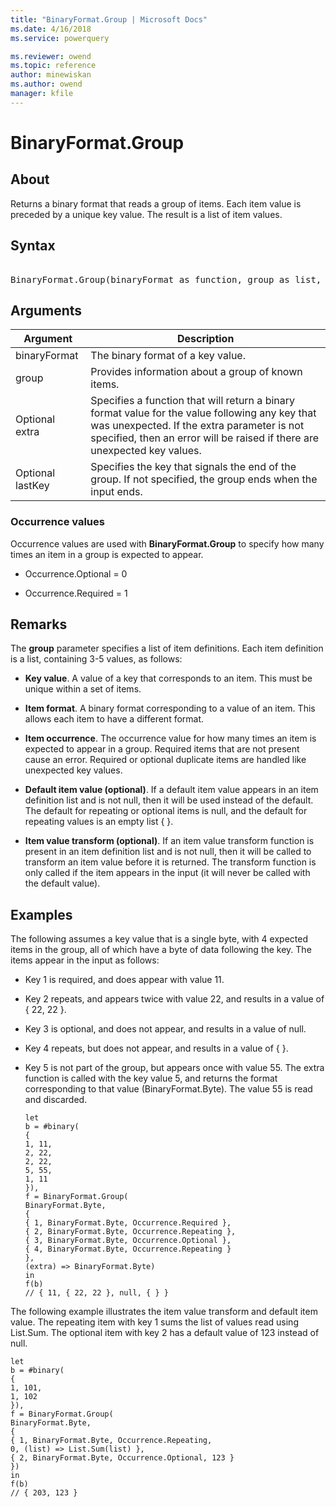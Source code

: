 ```yaml
---
title: "BinaryFormat.Group | Microsoft Docs"
ms.date: 4/16/2018
ms.service: powerquery

ms.reviewer: owend
ms.topic: reference
author: minewiskan
ms.author: owend
manager: kfile
---
```

# BinaryFormat.Group

  
## About  
Returns a binary format that reads a group of items.  Each item value is preceded by a unique key value.  The result is a list of item values.  
  
## Syntax

<pre>  
BinaryFormat.Group(binaryFormat as function, group as list, optional extra as nullable function, optional lastKey as any) as function  
</pre>
  
## Arguments  
  
|Argument|Description|  
|------------|---------------|  
|binaryFormat|The binary format of a key value.|  
|group|Provides information about a group of known items.|  
|Optional extra|Specifies a function that will return a binary format value for the value following any key that was unexpected. If the extra parameter is not specified, then an error will be raised if there are unexpected key values.|  
|Optional lastKey|Specifies the key that signals the end of the group.  If not specified, the group ends when the input ends.|  
  
### Occurrence values  
Occurrence values are used with **BinaryFormat.Group** to specify how many times an item in a group is expected to appear.  
  
-   Occurrence.Optional = 0  
  
-   Occurrence.Required = 1  
  
## Remarks  
The **group** parameter specifies a list of item definitions.  Each item definition is a list, containing 3-5 values, as follows:  
  
-   **Key value**.  A value of a key that corresponds to an item. This must be unique within a set of items.  
  
-   **Item format**.  A binary format corresponding to a value of an item. This allows each item to have a different format.  
  
-   **Item occurrence**.  The occurrence value for how many times an item is expected to appear in a group. Required items that are not present cause an error.  Required or optional duplicate items are handled like unexpected key values.  
  
-   **Default item value (optional)**.  If a default item value appears in an item definition list and is not null, then it will be used instead of the default. The default for repeating or optional items is null, and the default for repeating values is an empty list { }.  
  
-   **Item value transform (optional)**.   If an item value transform function is present in an item definition list and is not null, then it will be called to transform an item value before it is returned. The transform function is only called if the item appears in the input (it will never be called with the default value).  
  
## Examples  
The following assumes a key value that is a single byte, with 4 expected items in the group, all of which have a byte of data following the key.  The items appear in the input as follows:  
  
-   Key 1 is required, and does appear with value 11.  
  
-   Key 2 repeats, and appears twice with value 22, and results in a value of { 22, 22 }.  
  
-   Key 3 is optional, and does not appear, and results in a value of null.  
  
-   Key 4 repeats, but does not appear, and results in a value of { }.  
  
-   Key 5 is not part of the group, but appears once with value 55.  The extra function is called with the key value 5, and returns the format corresponding to that value (BinaryFormat.Byte).  The value 55 is read and discarded.  
  
    ```powerquery-m  
    let      
    b = #binary(      
    {           
    1, 11,           
    2, 22,           
    2, 22,           
    5, 55,           
    1, 11       
    }),      
    f = BinaryFormat.Group(          
    BinaryFormat.Byte,          
    {              
    { 1, BinaryFormat.Byte, Occurrence.Required },              
    { 2, BinaryFormat.Byte, Occurrence.Repeating },                    
    { 3, BinaryFormat.Byte, Occurrence.Optional },              
    { 4, BinaryFormat.Byte, Occurrence.Repeating }          
    },          
    (extra) => BinaryFormat.Byte)  
    in      
    f(b)  
    // { 11, { 22, 22 }, null, { } }  
    ```  
  
The following example illustrates the item value transform and default item value.   The repeating item with key 1 sums the list of values read using List.Sum.  The optional item with key 2 has a default value of 123 instead of null.  
  
```powerquery-m  
let      
b = #binary(      
{           
1, 101,           
1, 102       
}),      
f = BinaryFormat.Group(          
BinaryFormat.Byte,          
{              
{ 1, BinaryFormat.Byte, Occurrence.Repeating,                 
0, (list) => List.Sum(list) },              
{ 2, BinaryFormat.Byte, Occurrence.Optional, 123 }          
})  
in      
f(b)  
// { 203, 123 }  
```  

